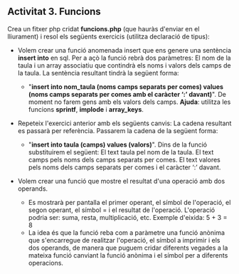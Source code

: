 ## Activitat 3. Funcions 
Crea un fitxer php cridat **funcions.php** (que hauràs d'enviar en el lliurament) i resol els següents exercicis (utilitza declaració de tipus):


* Volem crear una funció anomenada insert que ens genere una sentència **insert into** en sql. Per a açò la funció rebrà dos paràmetres: El nom de la
taula i un array associatiu que contindrà els noms i valors dels
camps de la taula. La sentència resultant tindrà la següent forma:
  * "**insert into nom_taula (noms camps separats per comes) values (noms camps separats per comes amb el caràcter ‘:’
davant)**". De moment no farem gens amb els valors dels camps.
**Ajuda**: utilitza les funcions **sprintf**, **implode** i **array_keys**.
* Repeteix l'exercici anterior amb els següents canvis: La cadena resultant es passarà per referència. Passarem la cadena de la següent forma:
  * "**insert into taula (camps) values (valors)**". Dins de la funció substituirem el següent: El text taula pel nom de la taula. El text camps pels noms dels camps separats
per comes. El text valores pels noms dels camps separats per comes i el caràcter ‘:’ davant.

* Volem crear una funció que mostre el resultat d'una operació amb dos operands.
  * Es mostrarà per pantalla el primer operant, el símbol de l'operació, el segon operant, el símbol = i el resultat de l'operació. L'operació podria ser: suma, resta, multiplicació, etc.
Exemple d'eixida: 5 + 3 = 8
  * La idea és que la funció reba com a paràmetre una funció anònima que s'encarregue de realitzar l'operació, el símbol a imprimir i els dos operands, de manera que puguem cridar diferents vegades a la mateixa funció canviant la funció anònima i el símbol per a diferents operacions.
